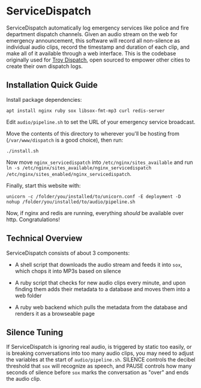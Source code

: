 # ServiceDispatch

ServiceDispatch automatically log emergency services like police and fire department dispatch channels. Given an audio stream on the web for emergency announcement, this software will record all non-silence as individual audio clips, record the timestamp and duration of each clip, and make all of it available through a web interface. This is the codebase originally used for [Troy Dispatch](https://troydispatch.com/), open sourced to empower other cities to create their own dispatch logs.

## Installation Quick Guide

Install package dependencies:

```
apt install nginx ruby sox libsox-fmt-mp3 curl redis-server
```

Edit `audio/pipeline.sh` to set the URL of your emergency service broadcast.

Move the contents of this directory to wherever you'll be hosting from (`/var/www/dispatch` is a good choice), then run:

```
./install.sh
```

Now move `nginx_servicedispatch` into `/etc/nginx/sites_available` and run `ln -s /etc/nginx/sites_available/nginx_servicedispatch /etc/nginx/sites_enabled/nginx_servicedispatch`.

Finally, start this website with:

```
unicorn -c /folder/you/installed/to/unicorn.conf -E deployment -D
nohup /folder/you/installed/to/audio/pipeline.sh
```

Now, if nginx and redis are running, everything _should_ be available over http. Congratulations!

## Technical Overview

ServiceDispatch consists of about 3 components:

* A shell script that downloads the audio stream and feeds it into `sox`, which chops it into MP3s based on silence

* A ruby script that checks for new audio clips every minute, and upon finding them adds their metadata to a database and moves them into a web folder

* A ruby web backend which pulls the metadata from the database and renders it as a browseable page

## Silence Tuning

If ServiceDispatch is ignoring real audio, is triggered by static too easily, or is breaking conversations into too many audio clips, you may need to adjust the variables at the start of `audio/pipeline.sh`. SILENCE controls the decibel threshold that `sox` will recognize as speech, and PAUSE controls how many seconds of silence before `sox` marks the conversation as "over" and ends the audio clip.
